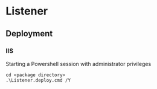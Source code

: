 # Listener

## Deployment 


### IIS 
Starting a Powershell session with administrator privileges
```
cd <package directory>
.\Listener.deploy.cmd /Y
```
